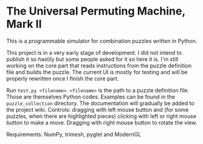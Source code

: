 # The Universal Permuting Machine, Mark II

This is a programmable simulator for combination puzzles written in Python.

This project is in a very early stage of development. I did not intend to publish it so hastily but some people asked for it so here it is. I'm still working on the core part that reads instructions from the puzzle definition file and builds the puzzle. The current UI is mostly for testing and will be properly rewritten once I finish the core part.

Run `test.py <filename>`. `<filename>` is the path to a puzzle definition file. Those are themselves Python codes. Examples can be found in the `puzzle_collection` directory. The documentation will gradually be added to the project wiki. Controls: dragging with left mouse button and (for some puzzles, when there are highlighted pieces) clicking with left or right mouse button to make a move. Dragging with right mouse button to rotate the view.

Requirements: NumPy, trimesh, pyglet and ModernGL
